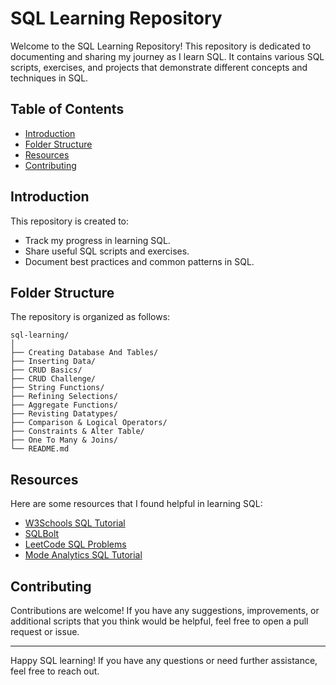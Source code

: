 # SQL Learning Repository

Welcome to the SQL Learning Repository! This repository is dedicated to documenting and sharing my journey as I learn SQL. It contains various SQL scripts, exercises, and projects that demonstrate different concepts and techniques in SQL.

## Table of Contents

- [Introduction](#introduction)
- [Folder Structure](#folder-structure)
- [Resources](#resources)
- [Contributing](#contributing)

## Introduction

This repository is created to:
- Track my progress in learning SQL.
- Share useful SQL scripts and exercises.
- Document best practices and common patterns in SQL.


## Folder Structure

The repository is organized as follows:
```
sql-learning/
│
├── Creating Database And Tables/
├── Inserting Data/
├── CRUD Basics/
├── CRUD Challenge/
├── String Functions/
├── Refining Selections/
├── Aggregate Functions/
├── Revisting Datatypes/
├── Comparison & Logical Operators/
├── Constraints & Alter Table/
├── One To Many & Joins/
└── README.md
```

## Resources

Here are some resources that I found helpful in learning SQL:
- [W3Schools SQL Tutorial](https://www.w3schools.com/sql/)
- [SQLBolt](https://sqlbolt.com/)
- [LeetCode SQL Problems](https://leetcode.com/problemset/database/)
- [Mode Analytics SQL Tutorial](https://mode.com/sql-tutorial/)

## Contributing

Contributions are welcome! If you have any suggestions, improvements, or additional scripts that you think would be helpful, feel free to open a pull request or issue.

---

Happy SQL learning! If you have any questions or need further assistance, feel free to reach out.
